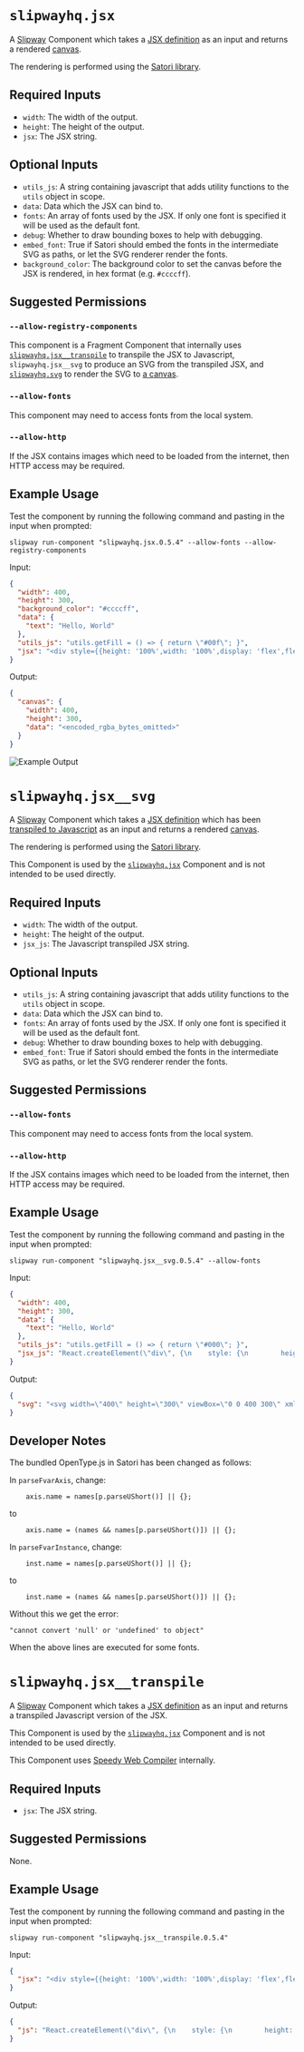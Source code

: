 # `slipwayhq.jsx`

A [Slipway](https://slipway.co/) Component which takes a [JSX definition](https://og-playground.vercel.app/)
as an input and returns a rendered [canvas](https://slipway.co/docs/guides/canvases).

The rendering is performed using the [Satori library](https://github.com/vercel/satori).

## Required Inputs

- `width`: The width of the output.
- `height`: The height of the output.
- `jsx`: The JSX string.

## Optional Inputs

- `utils_js`: A string containing javascript that adds utility functions to the `utils` object in scope.
- `data`: Data which the JSX can bind to.
- `fonts`: An array of fonts used by the JSX. If only one font is specified it will be used as the default font.
- `debug`: Whether to draw bounding boxes to help with debugging.
- `embed_font`: True if Satori should embed the fonts in the intermediate SVG as paths, or let the SVG renderer render the fonts.
- `background_color`: The background color to set the canvas before the JSX is rendered, in hex format (e.g. `#ccccff`).

## Suggested Permissions

### `--allow-registry-components`

This component is a Fragment Component that internally uses 
[`slipwayhq.jsx__transpile`](https://github.com/slipwayhq/slipway_jsx__transpile) to transpile the JSX to Javascript,
`slipwayhq.jsx__svg` to produce an SVG from the transpiled JSX,
and [`slipwayhq.svg`](https://github.com/slipwayhq/slipway_svg) to render the SVG to [a canvas](https://slipway.co/docs/guides/canvases).

### `--allow-fonts`

This component may need to access fonts from the local system.

### `--allow-http`

If the JSX contains images which need to be loaded from the internet, then HTTP access may be required.

## Example Usage

Test the component by running the following command and pasting in the input when prompted:
```
slipway run-component "slipwayhq.jsx.0.5.4" --allow-fonts --allow-registry-components
```

Input:
```json
{
  "width": 400,
  "height": 300,
  "background_color": "#ccccff",
  "data": {
    "text": "Hello, World"
  },
  "utils_js": "utils.getFill = () => { return \"#00f\"; }",
  "jsx": "<div style={{height: '100%',width: '100%',display: 'flex',flexDirection: 'column',alignItems: 'center',justifyContent: 'center',fontSize: 32,fontWeight: 600}}><svg width=\"75\" viewBox=\"0 0 75 65\" fill={utils.getFill()} style={{ margin: '0 75px' }}><path d=\"M37.59.25l36.95 64H.64l36.95-64z\"></path></svg><div style={{ marginTop: 40 }}>{data.text}</div></div>"
}
```

Output:
```json
{
  "canvas": {
    "width": 400,
    "height": 300,
    "data": "<encoded_rgba_bytes_omitted>"
  }
}
```

![Example Output](example-output.png)

# `slipwayhq.jsx__svg`

A [Slipway](https://slipway.co/) Component which takes a [JSX definition](https://og-playground.vercel.app/)
which has been [transpiled to Javascript](https://github.com/slipwayhq/slipway_jsx__transpile) 
as an input and returns a rendered [canvas](https://slipway.co/docs/guides/canvases).

The rendering is performed using the [Satori library](https://github.com/vercel/satori).

This Component is used by the [`slipwayhq.jsx`](https://github.com/slipwayhq/slipway_jsx) Component and
is not intended to be used directly.

## Required Inputs

- `width`: The width of the output.
- `height`: The height of the output.
- `jsx_js`: The Javascript transpiled JSX string.

## Optional Inputs

- `utils_js`: A string containing javascript that adds utility functions to the `utils` object in scope.
- `data`: Data which the JSX can bind to.
- `fonts`: An array of fonts used by the JSX. If only one font is specified it will be used as the default font.
- `debug`: Whether to draw bounding boxes to help with debugging.
- `embed_font`: True if Satori should embed the fonts in the intermediate SVG as paths, or let the SVG renderer render the fonts.

## Suggested Permissions

### `--allow-fonts`

This component may need to access fonts from the local system.

### `--allow-http`

If the JSX contains images which need to be loaded from the internet, then HTTP access may be required.

## Example Usage

Test the component by running the following command and pasting in the input when prompted:
```
slipway run-component "slipwayhq.jsx__svg.0.5.4" --allow-fonts
```

Input:
```json
{
  "width": 400,
  "height": 300,
  "data": {
    "text": "Hello, World"
  },
  "utils_js": "utils.getFill = () => { return \"#000\"; }",
  "jsx_js": "React.createElement(\"div\", {\n    style: {\n        height: '100%',\n        width: '100%',\n        display: 'flex',\n        flexDirection: 'column',\n        alignItems: 'center',\n        justifyContent: 'center',\n        backgroundColor: '#fff',\n        fontSize: 32,\n        fontWeight: 600\n    }\n}, React.createElement(\"svg\", {\n    width: \"75\",\n    viewBox: \"0 0 75 65\",\n    fill: utils.getFill(),\n    style: {\n        margin: '0 75px'\n    }\n}, React.createElement(\"path\", {\n    d: \"M37.59.25l36.95 64H.64l36.95-64z\"\n})), React.createElement(\"div\", {\n    style: {\n        marginTop: 40\n    }\n}, data.text));\n"
}
```

Output:
```json
{
  "svg": "<svg width=\"400\" height=\"300\" viewBox=\"0 0 400 300\" xmlns=\"http://www.w3.org/2000/svg\"><mask id=\"satori_om-id\"><rect x=\"0\" y=\"0\" width=\"400\" height=\"300\" fill=\"#fff\"/></mask><rect x=\"0\" y=\"0\" width=\"400\" height=\"300\" fill=\"#fff\"/><clipPath id=\"satori_cp-id-0\"><rect x=\"163\" y=\"79\" width=\"75\" height=\"65\"/></clipPath><mask id=\"satori_om-id-0\"><rect x=\"163\" y=\"79\" width=\"75\" height=\"65\" fill=\"#fff\"/></mask><image x=\"163\" y=\"79\" width=\"75\" height=\"65\" href=\"data:image/svg+xml;utf8,%3Csvg  fill=%22%23000%22 xmlns=%22http://www.w3.org/2000/svg%22 width=%22NaN%22 height=%22null%22 viewBox=%220 0 75 65%22%3E%3Cpath d=%22M37.59.25l36.95 64H.64l36.95-64z%22%3E%3C/path%3E%3C/svg%3E\" preserveAspectRatio=\"none\" clip-path=\"url(#satori_cp-id-0)\" mask=\"url(#satori_om-id-0)\"/><mask id=\"satori_om-id-0-0\"><rect x=\"163\" y=\"79\" width=\"0\" height=\"65\" fill=\"#fff\"/></mask><mask id=\"satori_om-id-1\"><rect x=\"114\" y=\"184\" width=\"172\" height=\"37\" fill=\"#fff\"/></mask><path fill=\"black\" d=\"M119.2 200.7L131.5 200.7L131.5 203.2L119.2 203.2L119.2 200.7ZM116.6 190.9L119.7 190.9L119.7 213.7L116.6 213.7L116.6 190.9ZM131.1 190.9L134.1 190.9L134.1 213.7L131.1 213.7L131.1 190.9ZM146.0 214L146.0 214Q144.3 214 142.9 213.4Q141.4 212.8 140.4 211.7Q139.4 210.6 138.8 209.1Q138.3 207.6 138.3 205.8L138.3 205.8L138.3 205.2Q138.3 203.1 138.9 201.5Q139.5 199.9 140.5 198.8Q141.6 197.6 142.9 197.0Q144.3 196.5 145.7 196.5L145.7 196.5Q147.5 196.5 148.8 197.1Q150.1 197.7 151.0 198.8Q151.8 200.0 152.2 201.5Q152.6 203.0 152.6 204.8L152.6 204.8L152.6 206.0L140 206.0L140 203.7L149.7 203.7L149.7 203.5Q149.7 202.3 149.3 201.3Q148.9 200.2 148.0 199.5Q147.2 198.8 145.7 198.8L145.7 198.8Q144.7 198.8 143.9 199.3Q143.0 199.7 142.4 200.5Q141.8 201.3 141.5 202.5Q141.2 203.6 141.2 205.2L141.2 205.2L141.2 205.8Q141.2 207.0 141.5 208.1Q141.9 209.1 142.5 209.9Q143.2 210.7 144.1 211.2Q145.0 211.6 146.2 211.6L146.2 211.6Q147.7 211.6 148.8 211.0Q149.9 210.4 150.7 209.3L150.7 209.3L152.4 210.7Q151.9 211.6 151.0 212.3Q150.2 213.1 148.9 213.5Q147.7 214 146.0 214ZM156.2 189.7L159.1 189.7L159.1 213.7L156.2 213.7L156.2 189.7ZM164.0 189.7L166.9 189.7L166.9 213.7L164.0 213.7L164.0 189.7ZM170.8 205.4L170.8 205.4L170.8 205.1Q170.8 203.2 171.3 201.7Q171.9 200.1 172.9 198.9Q173.9 197.8 175.3 197.1Q176.7 196.5 178.5 196.5L178.5 196.5Q180.3 196.5 181.7 197.1Q183.1 197.8 184.1 198.9Q185.1 200.1 185.7 201.7Q186.2 203.2 186.2 205.1L186.2 205.1L186.2 205.4Q186.2 207.3 185.7 208.8Q185.1 210.4 184.1 211.5Q183.1 212.7 181.7 213.4Q180.3 214 178.5 214L178.5 214Q176.7 214 175.3 213.4Q173.9 212.7 172.9 211.5Q171.9 210.4 171.3 208.8Q170.8 207.3 170.8 205.4ZM173.7 205.1L173.7 205.1L173.7 205.4Q173.7 206.7 174.0 207.8Q174.3 208.9 174.9 209.8Q175.5 210.6 176.4 211.1Q177.3 211.6 178.5 211.6L178.5 211.6Q179.7 211.6 180.6 211.1Q181.5 210.6 182.1 209.8Q182.7 208.9 183.0 207.8Q183.3 206.7 183.3 205.4L183.3 205.4L183.3 205.1Q183.3 203.8 183.0 202.7Q182.7 201.6 182.1 200.7Q181.5 199.8 180.6 199.3Q179.7 198.8 178.5 198.8L178.5 198.8Q177.3 198.8 176.4 199.3Q175.5 199.8 174.9 200.7Q174.3 201.6 174.0 202.7Q173.7 203.8 173.7 205.1ZM189.6 210.3L192.4 210.3L192.4 212.6Q192.4 214 191.7 215.6Q191 217.2 189.7 218.2L189.7 218.2L188.1 217.1Q188.6 216.4 188.9 215.7Q189.3 215.0 189.4 214.2Q189.6 213.5 189.6 212.6L189.6 212.6L189.6 210.3Z M208.9 213.7L210.5 206.8L215.0 190.9L217.2 190.9L215.9 197.1L211.0 213.7L208.9 213.7ZM202.8 190.9L205.8 190.9L209.4 206.5L210.5 213.7L208.3 213.7L202.8 190.9ZM221.9 213.7L223.0 206.5L226.5 190.9L229.5 190.9L224.0 213.7L221.9 213.7ZM215.3 190.9L217.5 190.9L221.9 206.8L223.5 213.7L221.3 213.7L216.6 197.1L215.3 190.9ZM231.7 205.4L231.7 205.4L231.7 205.1Q231.7 203.2 232.2 201.7Q232.7 200.1 233.7 198.9Q234.7 197.8 236.2 197.1Q237.6 196.5 239.3 196.5L239.3 196.5Q241.1 196.5 242.6 197.1Q244.0 197.8 245.0 198.9Q246 200.1 246.5 201.7Q247.1 203.2 247.1 205.1L247.1 205.1L247.1 205.4Q247.1 207.3 246.5 208.8Q246 210.4 245.0 211.5Q244.0 212.7 242.6 213.4Q241.2 214 239.4 214L239.4 214Q237.6 214 236.2 213.4Q234.8 212.7 233.7 211.5Q232.7 210.4 232.2 208.8Q231.7 207.3 231.7 205.4ZM234.6 205.1L234.6 205.1L234.6 205.4Q234.6 206.7 234.9 207.8Q235.2 208.9 235.8 209.8Q236.4 210.6 237.3 211.1Q238.2 211.6 239.4 211.6L239.4 211.6Q240.6 211.6 241.5 211.1Q242.4 210.6 243.0 209.8Q243.5 208.9 243.9 207.8Q244.2 206.7 244.2 205.4L244.2 205.4L244.2 205.1Q244.2 203.8 243.9 202.7Q243.5 201.6 242.9 200.7Q242.3 199.8 241.4 199.3Q240.5 198.8 239.3 198.8L239.3 198.8Q238.2 198.8 237.3 199.3Q236.4 199.8 235.8 200.7Q235.2 201.6 234.9 202.7Q234.6 203.8 234.6 205.1ZM253.5 196.8L253.6 199.4L253.6 213.7L250.7 213.7L250.7 196.8L253.5 196.8ZM258.9 196.7L258.9 196.7L258.8 199.4Q258.5 199.3 258.2 199.3Q257.8 199.3 257.4 199.3L257.4 199.3Q256.4 199.3 255.7 199.6Q254.9 199.9 254.4 200.4Q253.8 201 253.5 201.8Q253.2 202.5 253.1 203.5L253.1 203.5L252.3 203.9Q252.3 202.4 252.6 201.1Q252.9 199.7 253.6 198.7Q254.2 197.6 255.2 197.1Q256.2 196.5 257.6 196.5L257.6 196.5Q257.9 196.5 258.3 196.5Q258.7 196.6 258.9 196.7ZM261.8 189.7L264.7 189.7L264.7 213.7L261.8 213.7L261.8 189.7ZM280.2 213.7L280.0 210.4L280.0 189.7L282.9 189.7L282.9 213.7L280.2 213.7ZM268.6 205.4L268.6 205.4L268.6 205.1Q268.6 203.2 269.1 201.6Q269.5 200.0 270.4 198.8Q271.3 197.7 272.5 197.1Q273.8 196.5 275.3 196.5L275.3 196.5Q276.9 196.5 278.1 197.0Q279.3 197.6 280.1 198.6Q280.9 199.7 281.4 201.2Q281.9 202.7 282.1 204.5L282.1 204.5L282.1 206.0Q281.9 207.8 281.4 209.3Q280.9 210.8 280.1 211.8Q279.3 212.9 278.1 213.4Q276.9 214 275.3 214L275.3 214Q273.8 214 272.5 213.4Q271.3 212.7 270.4 211.6Q269.5 210.4 269.1 208.8Q268.6 207.3 268.6 205.4ZM271.5 205.1L271.5 205.1L271.5 205.4Q271.5 206.7 271.8 207.8Q272.0 208.9 272.6 209.8Q273.1 210.6 274.0 211.1Q274.8 211.5 276.0 211.5L276.0 211.5Q277.4 211.5 278.3 210.9Q279.3 210.3 279.8 209.3Q280.4 208.3 280.7 207.2L280.7 207.2L280.7 203.4Q280.5 202.5 280.2 201.7Q279.8 200.9 279.3 200.3Q278.7 199.7 277.9 199.3Q277.1 198.9 276 198.9L276 198.9Q274.8 198.9 274.0 199.4Q273.1 199.9 272.6 200.7Q272.0 201.6 271.8 202.7Q271.5 203.8 271.5 205.1Z \"/></svg>"
}
```

## Developer Notes

The bundled OpenType.js in Satori has been changed as follows:

In `parseFvarAxis`, change:
```
    axis.name = names[p.parseUShort()] || {};
```
to
```
    axis.name = (names && names[p.parseUShort()]) || {};
```

In `parseFvarInstance`, change:
```
    inst.name = names[p.parseUShort()] || {};
```
to
```
    inst.name = (names && names[p.parseUShort()]) || {};
```

Without this we get the error:
```
"cannot convert 'null' or 'undefined' to object"
```

When the above lines are executed for some fonts.


# `slipwayhq.jsx__transpile`

A [Slipway](https://slipway.co/) Component which takes a [JSX definition](https://og-playground.vercel.app/)
as an input and returns a transpiled Javascript version of the JSX.

This Component is used by the [`slipwayhq.jsx`](https://github.com/slipwayhq/slipway_jsx) Component and
is not intended to be used directly.

This Component uses [Speedy Web Compiler](https://swc.rs/) internally.

## Required Inputs

- `jsx`: The JSX string.

## Suggested Permissions

None.

## Example Usage

Test the component by running the following command and pasting in the input when prompted:
```
slipway run-component "slipwayhq.jsx__transpile.0.5.4"
```

Input:
```json
{
  "jsx": "<div style={{height: '100%',width: '100%',display: 'flex',flexDirection: 'column',alignItems: 'center',justifyContent: 'center',backgroundColor: '#fff',fontSize: 32,fontWeight: 600}}><svg width=\"75\" viewBox=\"0 0 75 65\" fill=\"#000\" style={{ margin: '0 75px' }}><path d=\"M37.59.25l36.95 64H.64l36.95-64z\"></path></svg><div style={{ marginTop: 40 }}>{data.text}</div></div>"
}
```

Output:
```json
{
  "js": "React.createElement(\"div\", {\n    style: {\n        height: '100%',\n        width: '100%',\n        display: 'flex',\n        flexDirection: 'column',\n        alignItems: 'center',\n        justifyContent: 'center',\n        backgroundColor: '#fff',\n        fontSize: 32,\n        fontWeight: 600\n    }\n}, React.createElement(\"svg\", {\n    width: \"75\",\n    viewBox: \"0 0 75 65\",\n    fill: \"#000\",\n    style: {\n        margin: '0 75px'\n    }\n}, React.createElement(\"path\", {\n    d: \"M37.59.25l36.95 64H.64l36.95-64z\"\n})), React.createElement(\"div\", {\n    style: {\n        marginTop: 40\n    }\n}, data.text));\n"
}
```
